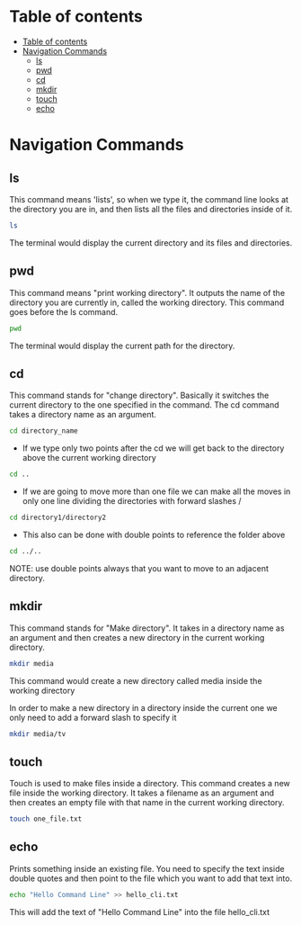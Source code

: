 # Table of contents
- [Table of contents](#table-of-contents)
- [Navigation Commands](#navigation-commands)
  - [ls](#ls)
  - [pwd](#pwd)
  - [cd](#cd)
  - [mkdir](#mkdir)
  - [touch](#touch)
  - [echo](#echo)

# Navigation Commands
## ls
This command means 'lists', so when we type it, the command line looks at the directory you are in, and then lists all the files and directories inside of it. 

```bash
ls
```

The terminal would display the current directory and its files and directories. 


## pwd
This command means "print working directory". It outputs the name of the directory you are currently in, called the working directory. This command goes before the ls command. 

```bash
pwd
```

The terminal would display the current path for the directory. 


## cd
This command stands for "change directory". Basically it switches the current directory to the one specified in the command. 
The cd command takes a directory name as an argument. 

```bash
cd directory_name
```

- If we type only two points after the cd we will get back to the directory above the current working directory 

```bash
cd ..
```
- If we are going to move more than one file we can make all the moves in only one line dividing the directories with forward slashes /

```bash
cd directory1/directory2
```
- This also can be done with double points to reference the folder above

```bash
cd ../..
```

NOTE: use double points always that you want to move to an adjacent directory.


## mkdir
This command stands for "Make directory". It takes in a directory name as an argument and then creates a new directory in the current working directory.

```bash
mkdir media
```

This command would create a new directory called media inside the working directory

In order to make a new directory in a directory inside the current one we only need to add a forward slash to specify it

```bash
mkdir media/tv
```

## touch 
Touch is used to make files inside a directory. This command creates a new file inside the working directory. It takes a filename as an argument and then creates an empty file with that name in the current working directory. 

```bash
touch one_file.txt
```


## echo
Prints something inside an existing file. You need to specify the text inside double quotes and then point to the file which you want to add that text into.

```bash
echo "Hello Command Line" >> hello_cli.txt
```

This will add the text of "Hello Command Line" into the file hello_cli.txt